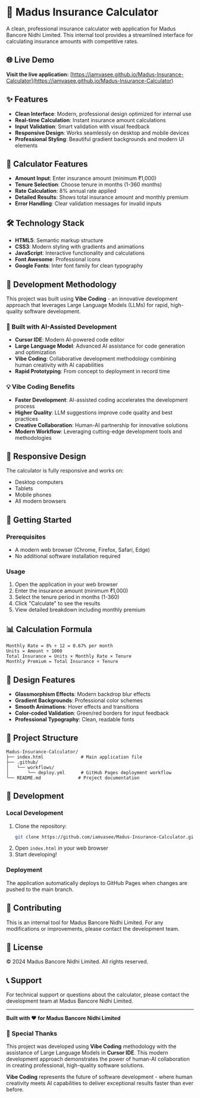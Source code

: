 # 🧮 Madus Insurance Calculator

A clean, professional insurance calculator web application for Madus Bancore Nidhi Limited. This internal tool provides a streamlined interface for calculating insurance amounts with competitive rates.

## 🌐 Live Demo

**Visit the live application:** [https://iamvasee.github.io/Madus-Insurance-Calculator](https://iamvasee.github.io/Madus-Insurance-Calculator)

## ✨ Features

- **Clean Interface**: Modern, professional design optimized for internal use
- **Real-time Calculation**: Instant insurance amount calculations
- **Input Validation**: Smart validation with visual feedback
- **Responsive Design**: Works seamlessly on desktop and mobile devices
- **Professional Styling**: Beautiful gradient backgrounds and modern UI elements

## 🧮 Calculator Features

- **Amount Input**: Enter insurance amount (minimum ₹1,000)
- **Tenure Selection**: Choose tenure in months (1-360 months)
- **Rate Calculation**: 8% annual rate applied
- **Detailed Results**: Shows total insurance amount and monthly premium
- **Error Handling**: Clear validation messages for invalid inputs

## 🛠️ Technology Stack

- **HTML5**: Semantic markup structure
- **CSS3**: Modern styling with gradients and animations
- **JavaScript**: Interactive functionality and calculations
- **Font Awesome**: Professional icons
- **Google Fonts**: Inter font family for clean typography

## 🚀 Development Methodology

This project was built using **Vibe Coding** - an innovative development approach that leverages Large Language Models (LLMs) for rapid, high-quality software development.

### 🤖 Built with AI-Assisted Development
- **Cursor IDE**: Modern AI-powered code editor
- **Large Language Model**: Advanced AI assistance for code generation and optimization
- **Vibe Coding**: Collaborative development methodology combining human creativity with AI capabilities
- **Rapid Prototyping**: From concept to deployment in record time

### 💡 Vibe Coding Benefits
- **Faster Development**: AI-assisted coding accelerates the development process
- **Higher Quality**: LLM suggestions improve code quality and best practices
- **Creative Collaboration**: Human-AI partnership for innovative solutions
- **Modern Workflow**: Leveraging cutting-edge development tools and methodologies

## 📱 Responsive Design

The calculator is fully responsive and works on:
- Desktop computers
- Tablets
- Mobile phones
- All modern browsers

## 🚀 Getting Started

### Prerequisites
- A modern web browser (Chrome, Firefox, Safari, Edge)
- No additional software installation required

### Usage
1. Open the application in your web browser
2. Enter the insurance amount (minimum ₹1,000)
3. Select the tenure period in months (1-360)
4. Click "Calculate" to see the results
5. View detailed breakdown including monthly premium

## 📊 Calculation Formula

```
Monthly Rate = 8% ÷ 12 = 0.67% per month
Units = Amount ÷ 1000
Total Insurance = Units × Monthly Rate × Tenure
Monthly Premium = Total Insurance ÷ Tenure
```

## 🎨 Design Features

- **Glassmorphism Effects**: Modern backdrop blur effects
- **Gradient Backgrounds**: Professional color schemes
- **Smooth Animations**: Hover effects and transitions
- **Color-coded Validation**: Green/red borders for input feedback
- **Professional Typography**: Clean, readable fonts

## 📁 Project Structure

```
Madus-Insurance-Calculator/
├── index.html              # Main application file
├── .github/
│   └── workflows/
│       └── deploy.yml      # GitHub Pages deployment workflow
└── README.md              # Project documentation
```

## 🔧 Development

### Local Development
1. Clone the repository:
   ```bash
   git clone https://github.com/iamvasee/Madus-Insurance-Calculator.git
   ```
2. Open `index.html` in your web browser
3. Start developing!

### Deployment
The application automatically deploys to GitHub Pages when changes are pushed to the main branch.

## 🤝 Contributing

This is an internal tool for Madus Bancore Nidhi Limited. For any modifications or improvements, please contact the development team.

## 📄 License

© 2024 Madus Bancore Nidhi Limited. All rights reserved.

## 📞 Support

For technical support or questions about the calculator, please contact the development team at Madus Bancore Nidhi Limited.

---

**Built with ❤️ for Madus Bancore Nidhi Limited**

### 🙏 Special Thanks

This project was developed using **Vibe Coding** methodology with the assistance of Large Language Models in **Cursor IDE**. This modern development approach demonstrates the power of human-AI collaboration in creating professional, high-quality software solutions.

**Vibe Coding** represents the future of software development - where human creativity meets AI capabilities to deliver exceptional results faster than ever before. 